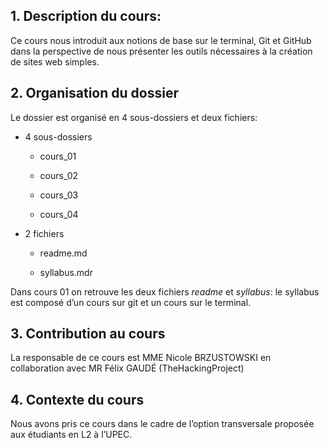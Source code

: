 ## 1.  Description du cours:

Ce cours nous introduit aux notions de base sur le terminal, Git et GitHub dans la perspective de nous présenter les outils nécessaires à la création de sites web simples.

## 2. Organisation du dossier 

Le dossier est organisé en 4 sous-dossiers et deux fichiers:

-   4 sous-dossiers
    

    -   cours_01
    
    -   cours_02
    
     -   cours_03
    
    -   cours_04
    

-   2 fichiers
    

    -   readme.md
    
    -  syllabus.mdr

    

Dans cours 01 on retrouve les deux fichiers _readme_ et _syllabus_: le syllabus est composé d’un cours sur git et un cours sur le terminal.



 ## 3. Contribution au cours 

La responsable de ce cours est MME Nicole BRZUSTOWSKI en collaboration avec MR Félix GAUDÉ (TheHackingProject)

## 4. Contexte du cours
    

Nous avons pris ce cours dans le cadre de l’option transversale proposée aux étudiants en L2 à l’UPEC.

